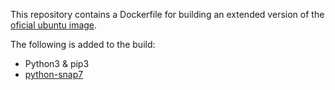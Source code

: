 This repository contains a Dockerfile for building an extended version of the [oficial ubuntu image](https://hub.docker.com/_/ubuntu).

The following is added to the build:

- Python3 & pip3
- [python-snap7](https://github.com/gijzelaerr/python-snap7)